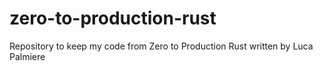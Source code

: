 # zero-to-production-rust
Repository to keep my code from Zero to Production Rust written by Luca Palmiere
